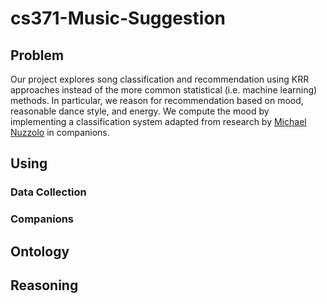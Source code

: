# cs371-Music-Suggestion

## Problem
Our project explores song classification and recommendation using KRR approaches instead of the more common
statistical (i.e. machine learning) methods. In particular, we reason for recommendation based on mood, reasonable
dance style, and energy. We compute the mood by implementing a classification system adapted from research by
[Michael Nuzzolo](https://sites.tufts.edu/eeseniordesignhandbook/2015/music-mood-classification/) in companions.

## Using

### Data Collection

### Companions

## Ontology

## Reasoning
